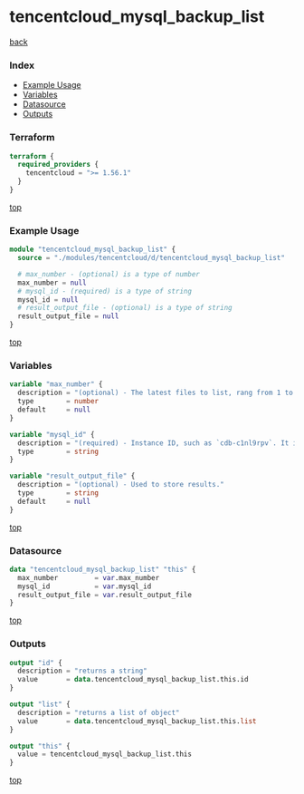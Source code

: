 # tencentcloud_mysql_backup_list

[back](../tencentcloud.md)

### Index

- [Example Usage](#example-usage)
- [Variables](#variables)
- [Datasource](#datasource)
- [Outputs](#outputs)

### Terraform

```terraform
terraform {
  required_providers {
    tencentcloud = ">= 1.56.1"
  }
}
```

[top](#index)

### Example Usage

```terraform
module "tencentcloud_mysql_backup_list" {
  source = "./modules/tencentcloud/d/tencentcloud_mysql_backup_list"

  # max_number - (optional) is a type of number
  max_number = null
  # mysql_id - (required) is a type of string
  mysql_id = null
  # result_output_file - (optional) is a type of string
  result_output_file = null
}
```

[top](#index)

### Variables

```terraform
variable "max_number" {
  description = "(optional) - The latest files to list, rang from 1 to 10000. And the default value is `10`."
  type        = number
  default     = null
}

variable "mysql_id" {
  description = "(required) - Instance ID, such as `cdb-c1nl9rpv`. It is identical to the instance ID displayed in the database console page."
  type        = string
}

variable "result_output_file" {
  description = "(optional) - Used to store results."
  type        = string
  default     = null
}
```

[top](#index)

### Datasource

```terraform
data "tencentcloud_mysql_backup_list" "this" {
  max_number         = var.max_number
  mysql_id           = var.mysql_id
  result_output_file = var.result_output_file
}
```

[top](#index)

### Outputs

```terraform
output "id" {
  description = "returns a string"
  value       = data.tencentcloud_mysql_backup_list.this.id
}

output "list" {
  description = "returns a list of object"
  value       = data.tencentcloud_mysql_backup_list.this.list
}

output "this" {
  value = tencentcloud_mysql_backup_list.this
}
```

[top](#index)